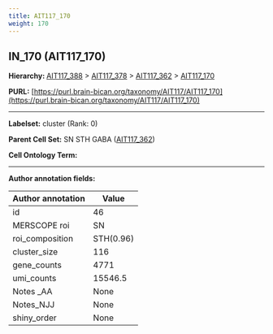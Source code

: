 ```yaml
---
title: AIT117_170
weight: 170
---
```

## IN_170 (AIT117_170)
<b>Hierarchy: </b>
[AIT117_388](../AIT117_388) >
[AIT117_378](../AIT117_378) >
[AIT117_362](../AIT117_362) >
[AIT117_170](../AIT117_170)

**PURL:** [https://purl.brain-bican.org/taxonomy/AIT117/AIT117_170](https://purl.brain-bican.org/taxonomy/AIT117/AIT117_170)

---


**Labelset:** cluster (Rank: 0)

**Parent Cell Set:** SN STH GABA ([AIT117_362](../AIT117_362))



**Cell Ontology Term:** 

[MARKER GENES.]: #


---

[TRANSFERRED ANNOTATIONS.]: #


[AUTHOR ANNOTATION FIELDS.]: #


**Author annotation fields:**

| Author annotation | Value |
|-------------------|-------|
|id|46|
|MERSCOPE roi|SN|
|roi_composition|STH(0.96)|
|cluster_size|116|
|gene_counts|4771|
|umi_counts|15546.5|
|Notes _AA|None|
|Notes_NJJ|None|
|shiny_order|None|
